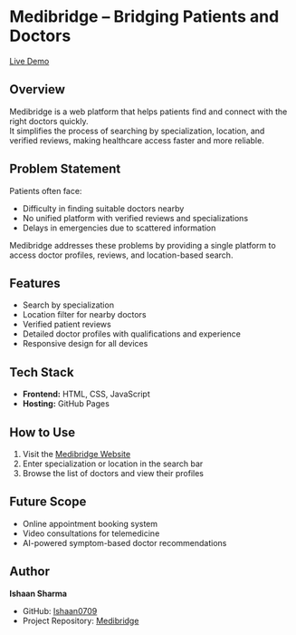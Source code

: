 # Medibridge – Bridging Patients and Doctors
[Live Demo](https://ishaan0709.github.io/Medibridge/)

## Overview
Medibridge is a web platform that helps patients find and connect with the right doctors quickly.  
It simplifies the process of searching by specialization, location, and verified reviews, making healthcare access faster and more reliable.

## Problem Statement
Patients often face:
- Difficulty in finding suitable doctors nearby
- No unified platform with verified reviews and specializations
- Delays in emergencies due to scattered information

Medibridge addresses these problems by providing a single platform to access doctor profiles, reviews, and location-based search.

## Features
- Search by specialization
- Location filter for nearby doctors
- Verified patient reviews
- Detailed doctor profiles with qualifications and experience
- Responsive design for all devices

## Tech Stack
- **Frontend:** HTML, CSS, JavaScript  
- **Hosting:** GitHub Pages

## How to Use
1. Visit the [Medibridge Website](https://ishaan0709.github.io/Medibridge/)
2. Enter specialization or location in the search bar
3. Browse the list of doctors and view their profiles

## Future Scope
- Online appointment booking system
- Video consultations for telemedicine
- AI-powered symptom-based doctor recommendations

## Author
**Ishaan Sharma**  
- GitHub: [Ishaan0709](https://github.com/Ishaan0709)  
- Project Repository: [Medibridge](https://github.com/Ishaan0709/Medibridge)

